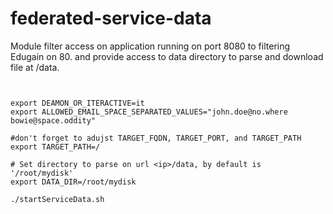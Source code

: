 # federated-service-data

Module filter access on application running on port 8080 to filtering Edugain on 80.
and provide access to data directory to parse and download file at <ip>/data.

```shell


export DEAMON_OR_ITERACTIVE=it
export ALLOWED_EMAIL_SPACE_SEPARATED_VALUES="john.doe@no.where bowie@space.oddity"

#don't forget to adujst TARGET_FQDN, TARGET_PORT, and TARGET_PATH
export TARGET_PATH=/

# Set directory to parse on url <ip>/data, by default is '/root/mydisk'
export DATA_DIR=/root/mydisk

./startServiceData.sh
```
